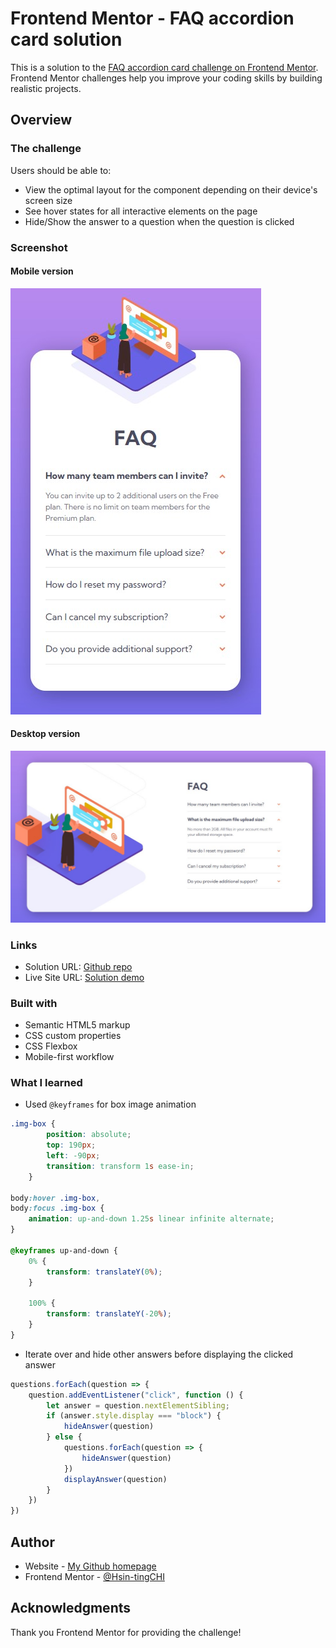 # Frontend Mentor - FAQ accordion card solution

This is a solution to the [FAQ accordion card challenge on Frontend Mentor](https://www.frontendmentor.io/challenges/faq-accordion-card-XlyjD0Oam). Frontend Mentor challenges help you improve your coding skills by building realistic projects. 

## Overview

### The challenge

Users should be able to:

- View the optimal layout for the component depending on their device's screen size
- See hover states for all interactive elements on the page
- Hide/Show the answer to a question when the question is clicked

### Screenshot

#### Mobile version
![](./screenshot_1.jpg)
#### Desktop version
![](./screenshot_2.jpg)

### Links

- Solution URL: [Github repo](https://github.com/KellyCHI22/frontend-mentor-solutions/tree/main/09-faq-accordion-card)
- Live Site URL: [Solution demo](https://kellychi22.github.io/frontend-mentor-solutions/09-faq-accordion-card/)

### Built with

- Semantic HTML5 markup
- CSS custom properties
- CSS Flexbox
- Mobile-first workflow

### What I learned

* Used `@keyframes` for box image animation
```css
.img-box {
        position: absolute;
        top: 190px;
        left: -90px;
        transition: transform 1s ease-in;
    }

body:hover .img-box,
body:focus .img-box {
    animation: up-and-down 1.25s linear infinite alternate;
}

@keyframes up-and-down {
    0% {
        transform: translateY(0%);
    }

    100% {
        transform: translateY(-20%);
    }
}
```
* Iterate over and hide other answers before displaying the clicked answer
```javascript
questions.forEach(question => {
    question.addEventListener("click", function () {
        let answer = question.nextElementSibling;
        if (answer.style.display === "block") {
            hideAnswer(question)
        } else {
            questions.forEach(question => {
                hideAnswer(question)
            })
            displayAnswer(question)
        }
    })
})
```

## Author

- Website - [My Github homepage](https://github.com/KellyCHI22)
- Frontend Mentor - [@Hsin-tingCHI](https://www.frontendmentor.io/profile/Hsin-tingCHI)

## Acknowledgments

Thank you Frontend Mentor for providing the challenge!

